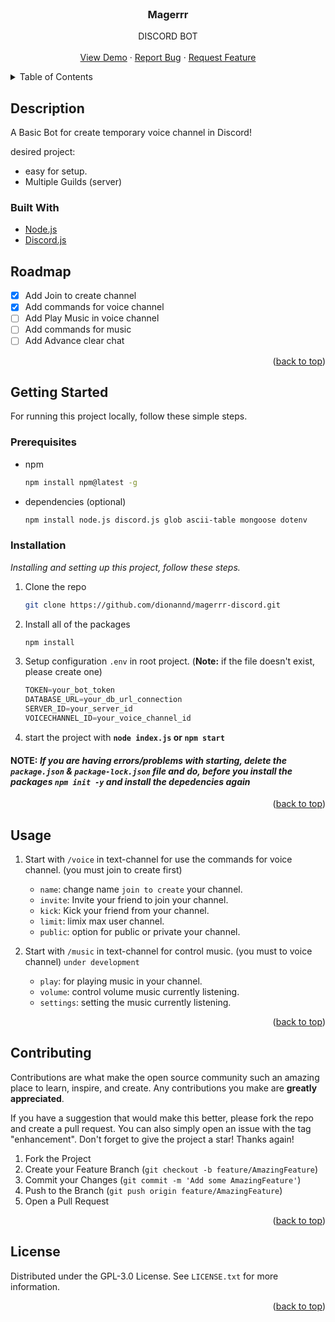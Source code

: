 <div id="top"><div>
	
	
<!-- PROJECT SHIELDS -->
<!-- [![Contributors][contributors-shield]][contributors-url]
[![Forks][forks-shield]][forks-url]
[![Stargazers][stars-shield]][stars-url]
[![Issues][issues-shield]][issues-url]
[![GPL-3.0 License][license-shield]][license-url] -->

	
<!-- PROJECT LOGO -->
<br />
<div align="center">
  <h3 align="center">Magerrr</h3>

  <p align="center">
    DISCORD BOT
    <br />
   <br />
    <a href="https://github.com/dionannd/magerrr-discord">View Demo</a>
    ·
    <a href="https://github.com/dionannd/magerrr-discord/issues">Report Bug</a>
    ·
    <a href="https://github.com/dionannd/magerrr-discord/issues">Request Feature</a>
  </p>
</div>
	
<!-- TABLE OF CONTENT -->
<details>
  <summary>Table of Contents</summary>
  <ol>
    <li>
      <a href="#description">Description</a>
      <ul>
        <li><a href="#built-with">Built With</a></li>
      </ul>
    </li>
		<li><a href="#roadmap">Roadmap</a></li>
    <li>
      <a href="#getting-started">Getting Started</a>
      <ul>
        <li><a href="#prerequisites">Prerequisites</a></li>
        <li><a href="#installation">Installation</a></li>
      </ul>
    </li>
    <li><a href="#usage">Usage</a></li>
    <li><a href="#contributing">Contributing</a></li>
    <li><a href="#license">License</a></li>
 </ol>
</details>

<!-- DESCRIPTION -->
## Description
A Basic Bot for create temporary voice channel in Discord!
	
desired project:
* easy for setup.
* Multiple Guilds (server)
	
### Built With
	
* [Node.js](https://nodejs.org)
* [Discord.js](https://discordjs.org)

<!-- ROADMAP -->
## Roadmap
	
- [x] Add Join to create channel
- [x] Add commands for voice channel
- [ ] Add Play Music in voice channel
- [ ] Add commands for music
- [ ] Add Advance clear chat
	
<p align="right">(<a href="#top">back to top</a>)</p>
	

<!-- GETTING STARTED -->
## Getting Started

For running this project locally, follow these simple steps.
	
### Prerequisites
* npm
  ```sh
  npm install npm@latest -g
  ```
	
* dependencies (optional)
	```sh
  npm install node.js discord.js glob ascii-table mongoose dotenv
  ```
	
### Installation
_Installing and setting up this project, follow these steps._
	
1. Clone the repo
	 ```sh
   git clone https://github.com/dionannd/magerrr-discord.git
   ```
2. Install all of the packages
	 ```sh
   npm install
   ```
3. Setup configuration `.env` in root project. (**Note:** if the file doesn't exist, please create one)
	 ```js
   TOKEN=your_bot_token
	 DATABASE_URL=your_db_url_connection
	 SERVER_ID=your_server_id
	 VOICECHANNEL_ID=your_voice_channel_id
   ```
4. start the project with **`node index.js` or `npm start`**
	
#### **NOTE:** _If you are having errors/problems with starting, delete the `package.json` & `package-lock.json` file and do, before you install the packages `npm init -y` and install the depedencies again_
	
<p align="right">(<a href="#top">back to top</a>)</p>


## Usage

1. Start with `/voice` in text-channel for use the commands for voice channel. (you must join to create first)
	
	* `name`: change name `join to create` your channel.
	* `invite`: Invite your friend to join your channel.
	* `kick`: Kick your friend from your channel.
	* `limit`: limix max user channel.
	* `public`: option for public or private your channel.
	
2. Start with `/music` in text-channel for control music. (you must to voice channel) `under development`
	
	* `play`: for playing music in your channel.
	* `volume`: control volume music currently listening.
	* `settings`: setting the music currently listening.
	
<p align="right">(<a href="#top">back to top</a>)</p>
	
	
<!-- CONTRIBUTING -->
## Contributing

Contributions are what make the open source community such an amazing place to learn, inspire, and create. Any contributions you make are **greatly appreciated**.

If you have a suggestion that would make this better, please fork the repo and create a pull request. You can also simply open an issue with the tag "enhancement".
Don't forget to give the project a star! Thanks again!

1. Fork the Project
2. Create your Feature Branch (`git checkout -b feature/AmazingFeature`)
3. Commit your Changes (`git commit -m 'Add some AmazingFeature'`)
4. Push to the Branch (`git push origin feature/AmazingFeature`)
5. Open a Pull Request
	
<p align="right">(<a href="#top">back to top</a>)</p>
	
	
<!-- LICENSE -->
## License

Distributed under the GPL-3.0 License. See `LICENSE.txt` for more information.	

<p align="right">(<a href="#top">back to top</a>)</p>
	
	
<!-- MARKDOWN LINKS & IMAGES -->
<!-- https://www.markdownguide.org/basic-syntax/#reference-style-links -->
[contributors-shield]: https://img.shields.io/github/contributors/dionannd/magerrr-discord.svg?style=for-the-badge
[contributors-url]: https://github.com/dionannd/magerrr-discord/graphs/contributors
[forks-shield]: https://img.shields.io/github/forks/dionannd/magerrr-discord.svg?style=for-the-badge
[forks-url]: https://github.com/dionannd/magerrr-discord/network/members
[stars-shield]: https://img.shields.io/github/stars/dionannd/magerrr-discord.svg?style=for-the-badge
[stars-url]: https://github.com/dionannd/magerrr-discord/stargazers
[issues-shield]: https://img.shields.io/github/issues/dionannd/magerrr-discord.svg?style=for-the-badge
[issues-url]: https://github.com/dionannd/magerrr-discord/issues
[license-shield]: https://img.shields.io/github/license/dionannd/magerrr-discord.svg?style=for-the-badge
[license-url]: https://github.com/dionannd/magerrr-discord/blob/master/LICENSE.txt
[product-screenshot]: images/screenshot.png
